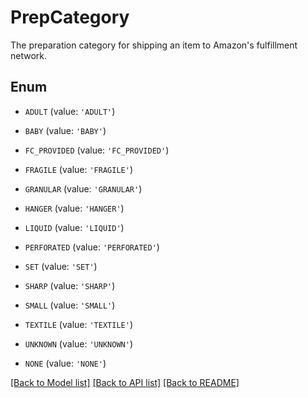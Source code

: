 # PrepCategory

The preparation category for shipping an item to Amazon's fulfillment network.

## Enum

* `ADULT` (value: `'ADULT'`)

* `BABY` (value: `'BABY'`)

* `FC_PROVIDED` (value: `'FC_PROVIDED'`)

* `FRAGILE` (value: `'FRAGILE'`)

* `GRANULAR` (value: `'GRANULAR'`)

* `HANGER` (value: `'HANGER'`)

* `LIQUID` (value: `'LIQUID'`)

* `PERFORATED` (value: `'PERFORATED'`)

* `SET` (value: `'SET'`)

* `SHARP` (value: `'SHARP'`)

* `SMALL` (value: `'SMALL'`)

* `TEXTILE` (value: `'TEXTILE'`)

* `UNKNOWN` (value: `'UNKNOWN'`)

* `NONE` (value: `'NONE'`)

[[Back to Model list]](../README.md#documentation-for-models) [[Back to API list]](../README.md#documentation-for-api-endpoints) [[Back to README]](../README.md)


